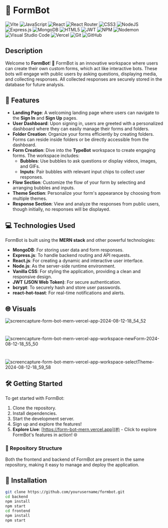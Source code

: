 # 🤖 FormBot
![Vite](https://img.shields.io/badge/vite-%23646CFF.svg?style=for-the-badge&logo=vite&logoColor=white) ![JavaScript](https://img.shields.io/badge/javascript-%23323330.svg?style=for-the-badge&logo=javascript&logoColor=%23F7DF1E) ![React](https://img.shields.io/badge/react-%2320232a.svg?style=for-the-badge&logo=react&logoColor=%2361DAFB) ![React Router](https://img.shields.io/badge/React_Router-CA4245?style=for-the-badge&logo=react-router&logoColor=white) ![CSS3](https://img.shields.io/badge/css3-%231572B6.svg?style=for-the-badge&logo=css3&logoColor=white) ![NodeJS](https://img.shields.io/badge/node.js-6DA55F?style=for-the-badge&logo=node.js&logoColor=white) ![Express.js](https://img.shields.io/badge/express.js-%23404d59.svg?style=for-the-badge&logo=express&logoColor=%2361DAFB) ![MongoDB](https://img.shields.io/badge/MongoDB-%234ea94b.svg?style=for-the-badge&logo=mongodb&logoColor=white) ![HTML5](https://img.shields.io/badge/html5-%23E34F26.svg?style=for-the-badge&logo=html5&logoColor=white) ![JWT](https://img.shields.io/badge/JWT-black?style=for-the-badge&logo=JSON%20web%20tokens) ![NPM](https://img.shields.io/badge/NPM-%23CB3837.svg?style=for-the-badge&logo=npm&logoColor=white) ![Nodemon](https://img.shields.io/badge/NODEMON-%23323330.svg?style=for-the-badge&logo=nodemon&logoColor=%BBDEAD) ![Visual Studio Code](https://img.shields.io/badge/Visual%20Studio%20Code-0078d7.svg?style=for-the-badge&logo=visual-studio-code&logoColor=white) ![Vercel](https://img.shields.io/badge/vercel-%23000000.svg?style=for-the-badge&logo=vercel&logoColor=white) 	![Git](https://img.shields.io/badge/git-%23F05033.svg?style=for-the-badge&logo=git&logoColor=white) ![GitHub](https://img.shields.io/badge/github-%23121011.svg?style=for-the-badge&logo=github&logoColor=white)
## Description
Welcome to **FormBot**! 🎉 
FormBot is an innovative workspace where users can create their own custom forms, which act like interactive bots. These bots will engage with public users by asking questions, displaying media, and collecting responses. All collected responses are securely stored in the database for future analysis.

## 🌟 Features

- **Landing Page**: A welcoming landing page where users can navigate to the **Sign In** and **Sign Up** pages.
- **User Dashboard**: Upon signing in, users are greeted with a personalized dashboard where they can easily manage their forms and folders.
- **Folder Creation**: Organize your forms efficiently by creating folders. Forms can reside inside folders or be directly accessible from the dashboard.
- **Form Creation**: Dive into the **TypeBot** workspace to create engaging forms. The workspace includes:
  - **Bubbles**: Use bubbles to ask questions or display videos, images, and GIFs.
  - **Inputs**: Pair bubbles with relevant input chips to collect user responses.
- **Flow Section**: Customize the flow of your form by selecting and arranging bubbles and inputs.
- **Theme Section**: Personalize your form's appearance by choosing from multiple themes.
- **Response Section**: View and analyze the responses from public users, though initially, no responses will be displayed.

## 💻 Technologies Used

FormBot is built using the **MERN stack** and other powerful technologies:

- **MongoDB**: For storing user data and form responses.
- **Express.js**: To handle backend routing and API requests.
- **React.js**: For creating a dynamic and interactive user interface.
- **Node.js**: As the server-side runtime environment.
- **Vanilla CSS**: For styling the application, providing a clean and responsive design.
- **JWT (JSON Web Token)**: For secure authentication.
- **bcrypt**: To securely hash and store user passwords.
- **react-hot-toast**: For real-time notifications and alerts.

## 🌐 Visuals

![screencapture-form-bot-mern-vercel-app-2024-08-12-18_54_52](https://github.com/user-attachments/assets/e62bf274-611b-49bb-a22f-ee625571b18f)
#
![screencapture-form-bot-mern-vercel-app-workspace-newForm-2024-08-12-18_55_50](https://github.com/user-attachments/assets/213ad2bc-c1a9-44c1-9ecc-b4550be9f4a5)
#
![screencapture-form-bot-mern-vercel-app-workspace-selectTheme-2024-08-12-18_59_58](https://github.com/user-attachments/assets/471c25d2-1202-4f53-82a9-4b657ddd20dd)


## 🛠️ Getting Started

To get started with FormBot:

1. Clone the repository.
2. Install dependencies.
3. Start the development server.
4. Sign up and explore the features!
5. **Explore Live**: [https://form-bot-mern.vercel.app](#) - Click to explore FormBot's features in action! 🌐

### 📂 Repository Structure

Both the frontend and backend of FormBot are present in the same repository, making it easy to manage and deploy the application.

## 🚀 Installation

```bash
git clone https://github.com/yourusername/formbot.git
cd backend
npm install
npm start
cd frontend
npm install
npm start
